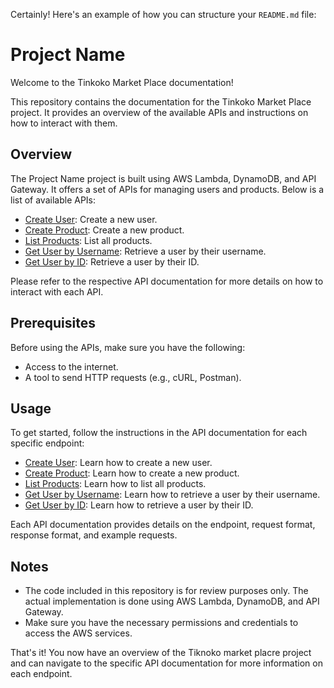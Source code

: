 Certainly! Here's an example of how you can structure your `README.md` file:

# Project Name

Welcome to the Tinkoko Market Place documentation!

This repository contains the documentation for the  Tinkoko Market Place project. It provides an overview of the available APIs and instructions on how to interact with them.

## Overview

The Project Name project is built using AWS Lambda, DynamoDB, and API Gateway. It offers a set of APIs for managing users and products. Below is a list of available APIs:

- [Create User](CREATEUSER.md): Create a new user.
- [Create Product](CREATEPRODUCT.md): Create a new product.
- [List Products](LISTPRODUCT.md): List all products.
- [Get User by Username](GETUSERBYUSERNAME.md): Retrieve a user by their username.
- [Get User by ID](GETUSERBYID.md): Retrieve a user by their ID.

Please refer to the respective API documentation for more details on how to interact with each API.

## Prerequisites

Before using the APIs, make sure you have the following:

- Access to the internet.
- A tool to send HTTP requests (e.g., cURL, Postman).

## Usage

To get started, follow the instructions in the API documentation for each specific endpoint:

- [Create User](CREATEUSER.md): Learn how to create a new user.
- [Create Product](CREATEPRODUCT.md): Learn how to create a new product.
- [List Products](LISTPRODUCT.md): Learn how to list all products.
- [Get User by Username](GETUSERBYUSERNAME.md): Learn how to retrieve a user by their username.
- [Get User by ID](GETUSERBYID.md): Learn how to retrieve a user by their ID.

Each API documentation provides details on the endpoint, request format, response format, and example requests.

## Notes

- The code included in this repository is for review purposes only. The actual implementation is done using AWS Lambda, DynamoDB, and API Gateway.
- Make sure you have the necessary permissions and credentials to access the AWS services.

That's it! You now have an overview of the Tiknoko market placre project and can navigate to the specific API documentation for more information on each endpoint.



